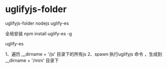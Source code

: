 # uglifyjs-folder
uglifyjs-folder nodejs uglify-es 

全局安装 npm install uglify-es -g

uglify-es 

1、遍历 __dirname + '/js' 目录下的所有js 
2、spawn 执行uglifyjs 命令 ，生成到__dirname + '/mini' 目录下


